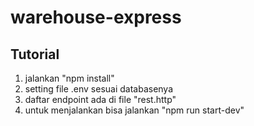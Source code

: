 # warehouse-express

## Tutorial
1. jalankan "npm install"
2. setting file .env sesuai databasenya
3. daftar endpoint ada di file "rest.http"
4. untuk menjalankan bisa jalankan "npm run start-dev"
